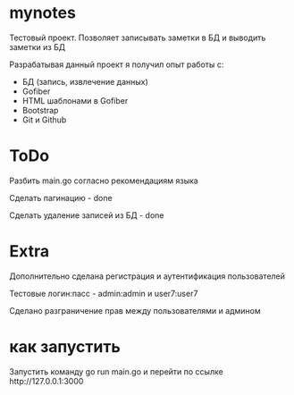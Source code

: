 <h1 class="code-line" data-line-start="0" data-line-end="1"><a id="mynotes_0"></a>mynotes</h1>
<p class="has-line-data" data-line-start="2" data-line-end="3">Тестовый проект. Позволяет записывать заметки в БД и выводить заметки из БД</p>
<p>Разрабатывая данный проект я получил опыт работы с:</p>
<ul>
<li>БД (запись, извлечение данных)</li>
<li>Gofiber</li>
<li>HTML шаблонами в Gofiber</li>
<li>Bootstrap</li>
<li>Git и Github</li>
</ul>
<h1 class="code-line" data-line-start="0" data-line-end="1">ToDo</h1>
<p>Разбить main.go согласно рекомендациям языка</p>
<p>Сделать пагинацию - done</p>
<p>Сделать удаление записей из БД - done</p>
<h1 class="code-line" data-line-start="0" data-line-end="1">Extra</h1>
<p>Дополнительно сделана регистрация и аутентификация пользователей</p>
<p>Тестовые логин:пасс - admin:admin и user7:user7</p>
<p>Сделано разграничение прав между пользователями и админом</p>

<h1 class="code-line" data-line-start="0" data-line-end="1">как запустить</h1>
<p>Запустить команду go run main.go и перейти по ссылке http://127.0.0.1:3000</p>
